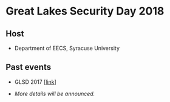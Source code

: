 # Great Lakes Security Day 2018



## Host

* Department of EECS, Syracuse University

## Past events

- GLSD 2017 [[link](https://www.rit.edu/cybersecurity/great-lakes-security-day-2017)]

- *More details will be announced.*

